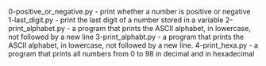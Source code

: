 0-positive_or_negative.py - print whether a number is positive or negative
1-last_digit.py - print the last digit of a number stored in a variable
2-print_alphabet.py -  a program that prints the ASCII alphabet, in lowercase, not followed by a new line
3-print_alphabt.py - a program that prints the ASCII alphabet, in lowercase, not followed by a new line.
4-print_hexa.py - a program that prints all numbers from 0 to 98 in decimal and in hexadecimal
